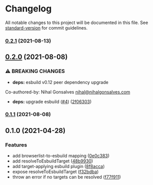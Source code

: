# Changelog

All notable changes to this project will be documented in this file. See [standard-version](https://github.com/conventional-changelog/standard-version) for commit guidelines.

### [0.2.1](https://github.com/nihalgonsalves/esbuild-plugin-browserslist/compare/v0.2.0...v0.2.1) (2021-08-13)

## [0.2.0](https://github.com/nihalgonsalves/esbuild-plugin-browserslist/compare/v0.1.1...v0.2.0) (2021-08-08)

### ⚠ BREAKING CHANGES

- **deps:** esbuild v0.12 peer dependency upgrade

Co-authored-by: Nihal Gonsalves <nihal@nihalgonsalves.com>

- **deps:** upgrade esbuild ([#4](https://github.com/nihalgonsalves/esbuild-plugin-browserslist/issues/4)) ([2f06303](https://github.com/nihalgonsalves/esbuild-plugin-browserslist/commit/2f06303225baa3352e6c6fe22eb116120b14ca91))

### [0.1.1](https://github.com/nihalgonsalves/esbuild-plugin-browserslist/compare/v0.1.0...v0.1.1) (2021-08-08)

## 0.1.0 (2021-04-28)

### Features

- add browserlist-to-esbuild mapping ([0e0c383](https://github.com/nihalgonsalves/esbuild-plugin-browserslist/commit/0e0c38314593c31332811860aa4a25c683ed2593))
- add resolveToEsbuildTarget ([48b9930](https://github.com/nihalgonsalves/esbuild-plugin-browserslist/commit/48b9930d787e807bae1524e17a0fce90a3516bdf))
- add target-applying esbuild plugin ([8f8acca](https://github.com/nihalgonsalves/esbuild-plugin-browserslist/commit/8f8acca2826d4f9adef6fcdffc236454047908f7))
- expose resolveToEsbuildTarget ([f32bdba](https://github.com/nihalgonsalves/esbuild-plugin-browserslist/commit/f32bdba8f752abffa6c6a63d0d477f6918598839))
- throw an error if no targets can be resolved ([f77f911](https://github.com/nihalgonsalves/esbuild-plugin-browserslist/commit/f77f9116a93598073a6fb0d500598bdae1f70cdb))
